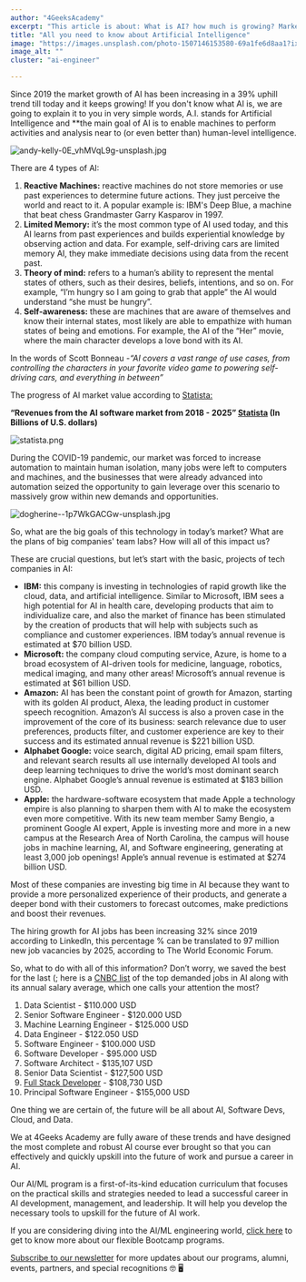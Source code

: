 ```yaml
---
author: "4GeeksAcademy"
excerpt: "This article is about: What is AI? how much is growing? Market Opportunities"
title: "All you need to know about Artificial Intelligence"
image: "https://images.unsplash.com/photo-1507146153580-69a1fe6d8aa1?ixid=MnwxMjA3fDB8MHxwaG90by1wYWdlfHx8fGVufDB8fHx8&ixlib=rb-1.2.1&auto=format&fit=crop&w=870&q=80"
image_alt: ""
cluster: "ai-engineer"

---
```


Since 2019 the market growth of AI has been increasing in a 39% uphill trend till today and it keeps growing! If you don't know what AI is, we are going to explain it to you in very simple words, A.I. stands for Artificial Intelligence and **the main goal of AI is to enable machines to perform activities and analysis near to (or even better than) human-level intelligence.

![andy-kelly-0E_vhMVqL9g-unsplash.jpg](https://images.unsplash.com/photo-1626410730192-13fc5041ff15?ixid=MnwxMjA3fDB8MHxwaG90by1wYWdlfHx8fGVufDB8fHx8&ixlib=rb-1.2.1&auto=format&fit=crop&w=871&q=80)

There are 4 types of AI:

1. **Reactive Machines:** reactive machines do not store memories or use past experiences to determine future actions. They just perceive the world and react to it. A popular example is: IBM's Deep Blue, a machine that beat chess Grandmaster Garry Kasparov in 1997.
2. **Limited Memory:** it’s the most common type of AI used today, and this AI learns from past experiences and builds experiential knowledge by observing action and data. For example, self-driving cars are limited memory AI, they make immediate decisions using data from the recent past.
3. **Theory of mind:** refers to a human’s ability to represent the mental states of others, such as their desires, beliefs, intentions, and so on. For example, “I’m hungry so I am going to grab that apple” the AI would understand “she must be hungry”.
4. **Self-awareness:** these are machines that are aware of themselves and know their internal states, most likely are able to empathize with human states of being and emotions. For example, the AI of the “Her” movie, where the main character develops a love bond with its AI.

In the words of Scott Bonneau -*“AI covers a vast range of use cases, from controlling the characters in your favorite video game to powering self-driving cars, and everything in between”*

The progress of AI market value according to [Statista:](https://www.statista.com/statistics/607716/worldwide-artificial-intelligence-market-revenues/)

**“Revenues from the AI software market from 2018 - 2025” [Statista](https://www.statista.com/statistics/607716/worldwide-artificial-intelligence-market-revenues/) (In Billions of U.S. dollars)**

![statista.png](https://storage.googleapis.com/media-breathecode/7c67491807846ef6da210300308cc1157daf4702ed38ce31637cc76936ee0a16)

During the COVID-19 pandemic, our market was forced to increase automation to maintain human isolation, many jobs were left to computers and machines, and the businesses that were already advanced into automation seized the opportunity to gain leverage over this scenario to massively grow within new demands and opportunities.

![dogherine--1p7WkGACGw-unsplash.jpg](https://images.unsplash.com/photo-1622131113389-d59fe0bcd995?ixid=MnwxMjA3fDB8MHxwaG90by1wYWdlfHx8fGVufDB8fHx8&ixlib=rb-1.2.1&auto=format&fit=crop&w=1033&q=80) 

So, what are the big goals of this technology in today’s market? What are the plans of big companies' team labs? How will all of this impact us?

These are crucial questions, but let’s start with the basic, projects of tech companies in AI:

- **IBM:** this company is investing in technologies of rapid growth like the cloud, data, and artificial intelligence. Similar to Microsoft, IBM sees a high potential for AI in health care, developing products that aim to individualize care, and also the market of finance has been stimulated by the creation of products that will help with subjects such as compliance and customer experiences. IBM today’s annual revenue is estimated at $70 billion USD.
- **Microsoft:** the company cloud computing service, Azure, is home to a broad ecosystem of AI-driven tools for medicine, language, robotics, medical imaging, and many other areas! Microsoft’s annual revenue is estimated at $61 billion USD.
- **Amazon:** AI has been the constant point of growth for Amazon, starting with its golden AI product, Alexa, the leading product in customer speech recognition. Amazon’s AI success is also a proven case in the improvement of the core of its business: search relevance due to user preferences, products filter, and customer experience are key to their success and its estimated annual revenue is $221 billion USD.
- **Alphabet Google:** voice search, digital AD pricing, email spam filters, and relevant search results all use internally developed AI tools and deep learning techniques to drive the world’s most dominant search engine. Alphabet Google’s annual revenue is estimated at $183 billion USD.
- **Apple:** the hardware-software ecosystem that made Apple a technology empire is also planning to sharpen them with AI to make the ecosystem even more competitive. With its new team member Samy Bengio, a prominent Google AI expert, Apple is investing more and more in a new campus at the Research Area of North Carolina, the campus will house jobs in machine learning, AI, and Software engineering, generating at least 3,000 job openings! Apple’s annual revenue is estimated at $274 billion USD.

Most of these companies are investing big time in AI because they want to provide a more personalized experience of their products, and generate a deeper bond with their customers to forecast outcomes, make predictions and boost their revenues.

The hiring growth for AI jobs has been increasing 32% since 2019 according to LinkedIn, this percentage % can be translated to 97 million new job vacancies by 2025, according to The World Economic Forum.

So, what to do with all of this information? Don’t worry, we saved the best for the last (; here is a [CNBC list](https://www.cnbc.com/2021/06/01/10-of-the-most-in-demand-ai-jobs-that-pay-at-least-95000.html) of the top demanded jobs in AI along with its annual salary average, which one calls your attention the most?

1. Data Scientist - $110.000 USD
2. Senior Software Engineer - $120.000 USD
3. Machine Learning Engineer - $125.000 USD
4. Data Engineer - $122.050 USD
5. Software Engineer - $100.000 USD
6. Software Developer - $95.000 USD
7. Software Architect - $135,107 USD
8. Senior Data Scientist - $127,500 USD
9. [Full Stack Developer](https://4geeksacademy.com/us/full-stack-developer/full-stack-developer) - $108,730 USD
10. Principal Software Engineer - $155,000 USD

One thing we are certain of, the future will be all about AI, Software Devs, Cloud, and Data.

We at 4Geeks Academy are fully aware of these trends and have designed the most complete and robust AI course ever brought so that you can effectively and quickly upskill into the future of work and pursue a career in AI.

Our AI/ML program is a first-of-its-kind education curriculum that focuses on the practical skills and strategies needed to lead a successful career in AI development, management, and leadership. It will help you develop the necessary tools to upskill for the future of AI work.

If you are considering diving into the AI/ML engineering world, [click here](https://4geeksacademy.com/) to get to know more about our flexible Bootcamp programs.

[Subscribe to our newsletter](https://4geeksacademy.com/) for more updates about our programs, alumni, events, partners, and special recognitions 🤓 🖥
